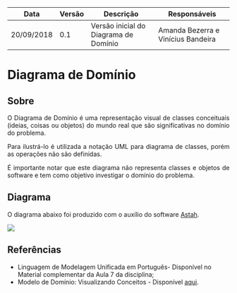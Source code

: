 Data | Versão | Descrição | Responsáveis
-- | -- | -- | --
20/09/2018 | 0.1 | Versão inicial do Diagrama de Domínio | Amanda Bezerra e Vinícius Bandeira

# Diagrama de Domínio

## Sobre

<p align="justify"> O Diagrama de Domínio é uma representação visual de classes conceituais (ideias, coisas ou objetos) do mundo real que são significativas no domínio do problema. </p>

<p align="justify"> Para ilustrá-lo é utilizada a notação UML para diagrama de classes, porém as operações não são definidas. </p>

<p align="justify"> É importante notar que este diagrama não representa classes e objetos de software e tem como objetivo investigar o domínio do problema.</p>

## Diagrama

O diagrama abaixo foi produzido com o auxílio do software [Astah](http://astah.net/editions/community).

![](https://lh6.googleusercontent.com/giT8se_BXAqOgRiVwooeqsuaEtam6Ekw21hhzguK-Vols__jyFi31CPI1Uv_c7DR93Dy4wq3wb9DCz29VkPsNwX8sEGkOvpfPIeC5qC_nBMvllmDOO-IU_h6ccxYqWepUaWMhlkT)

## Referências

 - Linguagem de Modelagem Unificada em Português- Disponível no Material
   complementar da Aula 7 da disciplina;
 - Modelo de Domínio: Visualizando Conceitos - Disponível [aqui](http://www.ic.unicamp.br/~ariadne/mc436/1s2017/Lar10ModDom.pdf).
